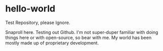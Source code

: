 # hello-world
Test Repository, please Ignore.

Snaproll here. Testing out Github. I'm not super-duper familiar with doing things here or with open-source, so bear with me. My world has been mostly made up of proprietary development. 

